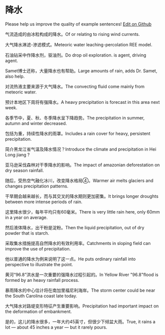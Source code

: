 # 降水

Please help us improve the quality of example sentences! [Edit on Github](https://github.com/jiyushe/jiyu-example-sentence-source/blob/main/chinese/jiangshui_1.md)

<p><span class="chinese">气流造成的由冰粒构成的降水。</span><span class="english">Of or relating to rising wind currents.</span></p>

<p><span class="chinese">大气降水淋滤-渗滤模式。</span><span class="english">Meteoric water leaching-percolation REE model.</span></p>

<p><span class="chinese">石油钻采中作降水剂，驱油剂。</span><span class="english">Do drop oil exploration. is agent, driving agent.</span></p>

<p><span class="chinese">Samet博士还称，大量降水也有帮助。</span><span class="english">Large amounts of rain, adds Dr. Samet, also help.</span></p>

<p><span class="chinese">对流热液主要来源于大气降水。</span><span class="english">The convecting fluid come mainly from meteoric water.</span></p>

<p><span class="chinese">预计本地区下周将有强降水。</span><span class="english">A heavy precipitation is forecast in this area next week.</span></p>

<p><span class="chinese">各季节中，夏、秋、冬季降水呈下降趋势。</span><span class="english">The precipitation in summer, autumn and winter decreased.</span></p>

<p><span class="chinese">包括为重，持续性降水的雨罩。</span><span class="english">Includes a rain cover for heavy, persistent precipitation.</span></p>

<p><span class="chinese">简介黑龙江省气温及降水情况？</span><span class="english">Introduce the climate and precipitation in Hei Long jiang ?</span></p>

<p><span class="chinese">亚马逊采伐森林对干季降水的影响。</span><span class="english">The impact of amazonian deforestation on dry season rainfall.</span></p>

<p><span class="chinese">随后，受热空气融化冰川，改变降水格局④。</span><span class="english">Warmer air melts glaciers and changes precipitation patterns.</span></p>

<p><span class="chinese">干旱期会越来越长，而与其交叉的降水期则更加密集。</span><span class="english">It brings longer droughts between more intense periods of rain.</span></p>

<p><span class="chinese">这里降水很少，每年平均只有60毫米。</span><span class="english">There is very little rain here, only 60mm in a year on average.</span></p>

<p><span class="chinese">然后液体降水，出干粉是淀粉。</span><span class="english">Then the liquid precipitation, out of dry powder that is starch.</span></p>

<p><span class="chinese">采取集水措施提高自然降水的有效利用率。</span><span class="english">Catchments in sloping field can improve the use of precipitation.</span></p>

<p><span class="chinese">他以普通的降水为例来说明了这一点。</span><span class="english">He puts ordinary rainfall into perspective to illustrate the point.</span></p>

<p><span class="chinese">黄河“96.8”洪水是一次重要的强降水过程引起的。</span><span class="english">In Yellow River "96.8"flood is formed by an heavy rainfall process.</span></p>

<p><span class="chinese">暴雨降水的中心估计将在南加里福尼利海岸。</span><span class="english">The storm center could be near the South Carolina coast late today.</span></p>

<p><span class="chinese">大气降水对路堤变形特征产生重要影响。</span><span class="english">Precipitation had important impact on the deformation of embankment.</span></p>

<p><span class="chinese">是的，这儿的降水很多，一年大约45英寸，但很少下倾盆大雨。</span><span class="english">True, it rains a lot — about 45 inches a year — but it rarely pours.</span></p>

